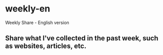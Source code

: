 # weekly-en
Weekly Share - English version

## Share what I've collected in the past week, such as websites, articles, etc. 

